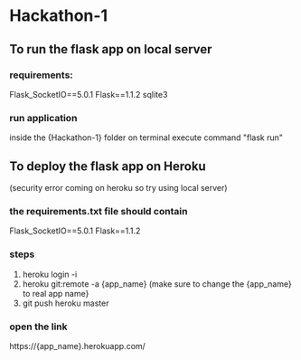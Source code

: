 # Hackathon-1
## To run the flask app on local server
### requirements:
Flask_SocketIO==5.0.1
Flask==1.1.2
sqlite3

### run application
inside the {Hackathon-1} folder on terminal
execute command "flask run"

## To deploy the flask app on Heroku
(security error coming on heroku so try using local server)
### the requirements.txt file should contain
Flask_SocketIO==5.0.1
Flask==1.1.2

### steps
1) heroku login -i
2) heroku git:remote -a {app_name}
(make sure to change the {app_name} to real app name}
3) git push heroku master

### open the link
https://{app_name}.herokuapp.com/



